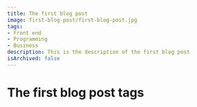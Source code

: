 ```yaml
---
title: The first blog post 
image: first-blog-post/first-blog-post.jpg
tags:
- Front end
- Programming
- Business
description: This is the description of the first blog post 
isArchived: false
---
```


# The first blog post tags
